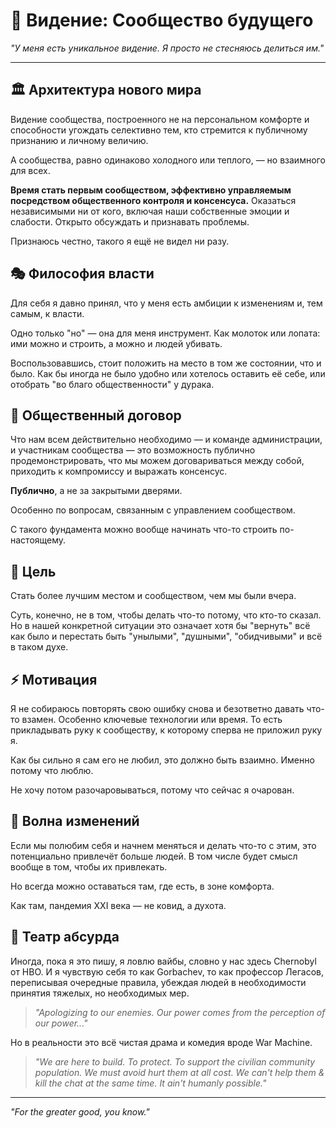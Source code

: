 # 🌟 Видение: Сообщество будущего

*"У меня есть уникальное видение. Я просто не стесняюсь делиться им."*

---

## 🏛️ Архитектура нового мира

Видение сообщества, построенного не на персональном комфорте и способности угождать селективно тем, кто стремится к публичному признанию и личному величию.

А сообщества, равно одинаково холодного или теплого, — но взаимного для всех.

**Время стать первым сообществом, эффективно управляемым посредством общественного контроля и консенсуса.** Оказаться независимыми ни от кого, включая наши собственные эмоции и слабости. Открыто обсуждать и признавать проблемы.

Признаюсь честно, такого я ещё не видел ни разу.

## 🎭 Философия власти

Для себя я давно принял, что у меня есть амбиции к изменениям и, тем самым, к власти.

Одно только "но" — она для меня инструмент. Как молоток или лопата: ими можно и строить, а можно и людей убивать.

Воспользовавшись, стоит положить на место в том же состоянии, что и было. Как бы иногда не было удобно или хотелось оставить её себе, или отобрать "во благо общественности" у дурака.

## 🤝 Общественный договор

Что нам всем действительно необходимо — и команде администрации, и участникам сообщества — это возможность публично продемонстрировать, что мы можем договариваться между собой, приходить к компромиссу и выражать консенсус.

**Публично**, а не за закрытыми дверями.

Особенно по вопросам, связанным с управлением сообществом.

С такого фундамента можно вообще начинать что-то строить по-настоящему.

## 🎯 Цель

Стать более лучшим местом и сообществом, чем мы были вчера.

Суть, конечно, не в том, чтобы делать что-то потому, что кто-то сказал. Но в нашей конкретной ситуации это означает хотя бы "вернуть" всё как было и перестать быть "унылыми", "душными", "обидчивыми" и всё в таком духе.

## ⚡ Мотивация

Я не собираюсь повторять свою ошибку снова и безответно давать что-то взамен. Особенно ключевые технологии или время. То есть прикладывать руку к сообществу, к которому сперва не приложил руку я.

Как бы сильно я сам его не любил, это должно быть взаимно. Именно потому что люблю.

Не хочу потом разочаровываться, потому что сейчас я очарован.

## 🌊 Волна изменений

Если мы полюбим себя и начнем меняться и делать что-то с этим, это потенциально привлечёт больше людей. В том числе будет смысл вообще в том, чтобы их привлекать.

Но всегда можно оставаться там, где есть, в зоне комфорта.

Как там, пандемия XXI века — не ковид, а духота.

## 🎪 Театр абсурда

Иногда, пока я это пишу, я ловлю вайбы, словно у нас здесь Chernobyl от HBO. И я чувствую себя то как Gorbachev, то как профессор Легасов, переписывая очередные правила, убеждая людей в необходимости принятия тяжелых, но необходимых мер.

> *"Apologizing to our enemies. Our power comes from the perception of our power..."*

Но в реальности это всё чистая драма и комедия вроде War Machine.

> *"We are here to build. To protect. To support the civilian community population. We must avoid hurt them at all cost. We can't help them & kill the chat at the same time. It ain't humanly possible."*

---

*"For the greater good, you know."* 
